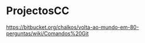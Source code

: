 ProjectosCC
===========

https://bitbucket.org/chalkos/volta-ao-mundo-em-80-perguntas/wiki/Comandos%20Git
